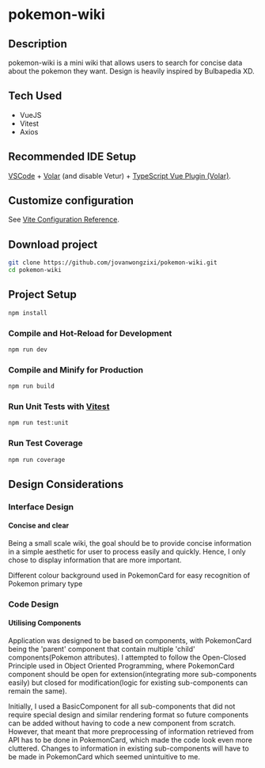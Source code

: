 # pokemon-wiki

## Description

pokemon-wiki is a mini wiki that allows users to search for concise data about the pokemon they want. Design is heavily inspired by Bulbapedia XD.

## Tech Used

- VueJS
- Vitest
- Axios

## Recommended IDE Setup

[VSCode](https://code.visualstudio.com/) + [Volar](https://marketplace.visualstudio.com/items?itemName=Vue.volar) (and disable Vetur) + [TypeScript Vue Plugin (Volar)](https://marketplace.visualstudio.com/items?itemName=Vue.vscode-typescript-vue-plugin).

## Customize configuration

See [Vite Configuration Reference](https://vitejs.dev/config/).


## Download project

```sh
git clone https://github.com/jovanwongzixi/pokemon-wiki.git
cd pokemon-wiki
```

## Project Setup

```sh
npm install
```

### Compile and Hot-Reload for Development

```sh
npm run dev
```

### Compile and Minify for Production

```sh
npm run build
```

### Run Unit Tests with [Vitest](https://vitest.dev/)

```sh
npm run test:unit
```

### Run Test Coverage
```sh
npm run coverage
```

## Design Considerations

### Interface Design

#### Concise and clear
Being a small scale wiki, the goal should be to provide concise information in a simple aesthetic for user to process easily and quickly. Hence, I only chose to display information that are more important.

Different colour background used in PokemonCard for easy recognition of Pokemon primary type

### Code Design

#### Utilising Components

Application was designed to be based on components, with PokemonCard being the 'parent' component that contain multiple 'child' components(Pokemon attributes). I attempted to follow the Open-Closed Principle used in Object Oriented Programming, where PokemonCard component should be open for extension(integrating more sub-components easily) but closed for modification(logic for existing sub-components can remain the same).

Initially, I used a BasicComponent for all sub-components that did not require special design and similar rendering format so future components can be added without having to code a new component from scratch. However, that meant that more preprocessing of information retrieved from API has to be done in PokemonCard, which made the code look even more cluttered. Changes to information in existing sub-components will have to be made in PokemonCard which seemed unintuitive to me.